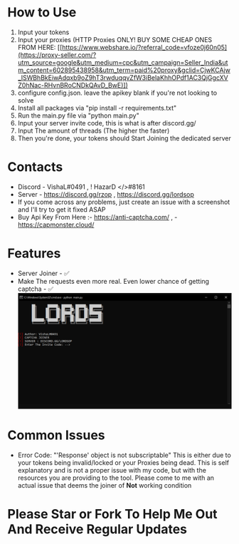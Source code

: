 # How to Use
1. Input your tokens
2. Input your proxies (HTTP Proxies ONLY! BUY SOME CHEAP ONES FROM HERE: [[https://www.webshare.io/?referral_code=vfoze0j60n05](https://proxy-seller.com/?utm_source=google&utm_medium=cpc&utm_campaign=Seller_India&utm_content=602895438958&utm_term=paid%20proxy&gclid=CjwKCAjw_ISWBhBkEiwAdqxb9oZ9hT3rwduqqvZfW3iBelaKhhOPdf1AC3QjGgcXVZ0hNac-RHvnBRoCNDkQAvD_BwE)])
3. configure config.json. leave the apikey blank if you're not looking to solve
4. Install all packages via "pip install -r requirements.txt"
5. Run the main.py file via "python main.py"
6. Input your server invite code, this is what is after discord.gg/
7. Input The amount of threads (The higher the faster)
8. Then you're done, your tokens should Start Joining the dedicated server
# Contacts
* Discord - VishaL#0491 , ! HazarD </>#8161
* Server - https://discord.gg/rzop , https://discord.gg/lordsop
* If you come across any problems, just create an issue with a screenshot and I'll try to get it fixed ASAP
* Buy Api Key From Here :- https://anti-captcha.com/ , 
                         - https://capmonster.cloud/
# Features
* Server Joiner - ✅
* Make The requests even more real. Even lower chance of getting captcha - ✅
![](./screenshot.png)
# Common Issues
*  Error Code: "'Response' object is not subscriptable" This is either due to your tokens being invalid/locked or your Proxies being dead. This is self explanatory and is not a proper issue with my code, but with the resources you are providing to the tool. Please come to me with an actual issue that deems the joiner of **Not** working condition

# Please Star or Fork To Help Me Out And Receive Regular Updates
